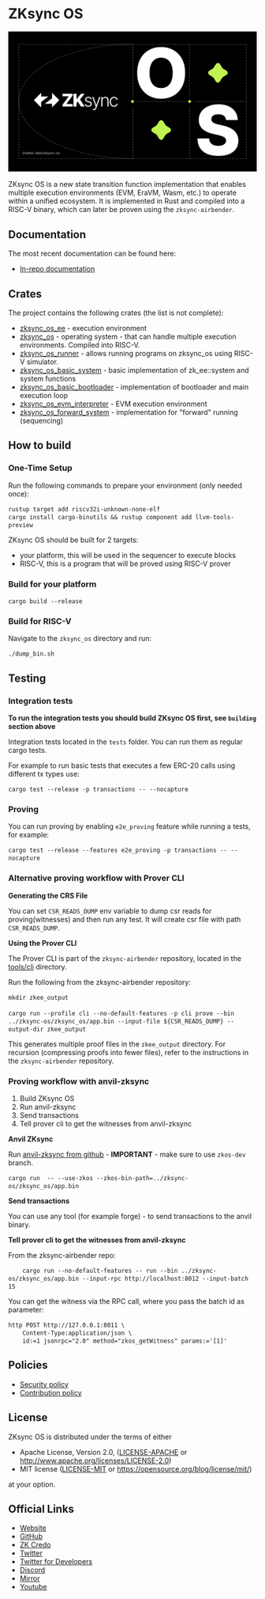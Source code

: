 # ZKsync OS

[![Logo](zksync-os-logo.png)](https://zksync.io/)

ZKsync OS is a new state transition function implementation that enables multiple execution environments (EVM, EraVM, Wasm, etc.) to operate within a unified ecosystem. It is implemented in Rust and compiled into a RISC-V binary, which can later be proven using the `zksync-airbender`.

## Documentation

The most recent documentation can be found here:

- [In-repo documentation](./docs/README.md)

## Crates

The project contains the following crates (the list is not complete):

* [zksync_os_ee](./zk_ee/) - execution environment
* [zksync_os](./zksync_os/) - operating system - that can handle multiple execution environments. Compiled into RISC-V.
* [zksync_os_runner](./zksync_os_runner/) -  allows running programs on zksync_os using RISC-V simulator.
* [zksync_os_basic_system](./basic_system/) - basic implementation of zk_ee::system and system functions
* [zksync_os_basic_bootloader](./basic_bootloader/) - implementation of bootloader and main execution loop
* [zksync_os_evm_interpreter](./evm_interpreter/) - EVM execution environment
* [zksync_os_forward_system](./forward_system/) - implementation for "forward" running (sequencing)

## How to build

### One-Time Setup
Run the following commands to prepare your environment (only needed once):

```
rustup target add riscv32i-unknown-none-elf
cargo install cargo-binutils && rustup component add llvm-tools-preview
```

ZKsync OS should be built for 2 targets:
- your platform, this will be used in the sequencer to execute blocks
- RISC-V, this is a program that will be proved using RISC-V prover

### Build for your platform
```
cargo build --release
```

### Build for RISC-V

Navigate to the `zksync_os` directory and run:
```
./dump_bin.sh
```

## Testing

### Integration tests

**To run the integration tests you should build ZKsync OS first, see `building` section above**

Integration tests located in the `tests` folder. You can run them as regular cargo tests.

For example to run basic tests that executes a few ERC-20 calls using different tx types use:
```
cargo test --release -p transactions -- --nocapture
```

### Proving

You can run proving by enabling `e2e_proving` feature while running a tests, for example:
```
cargo test --release --features e2e_proving -p transactions -- --nocapture
```

### Alternative proving workflow with Prover CLI

**Generating the CRS File**

You can set `CSR_READS_DUMP` env variable to dump csr reads for proving(witnesses) and then run any test.
It will create csr file with path `CSR_READS_DUMP`.

**Using the Prover CLI**

The Prover CLI is part of the `zksync-airbender` repository, located in the [tools/cli](https://github.com/matter-labs/zksync-airbender/tree/main/tools/cli) directory.

Run the following from the zksync-airbender repository:

```
mkdir zkee_output

cargo run --profile cli --no-default-features -p cli prove --bin ../zksync-os/zksync_os/app.bin --input-file ${CSR_READS_DUMP} --output-dir zkee_output
```

This generates multiple proof files in the `zkee_output` directory. For recursion (compressing proofs into fewer files), refer to the instructions in the `zksync-airbender` repository.


### Proving workflow with anvil-zksync

1. Build ZKsync OS
2. Run anvil-zksync
3. Send transactions
4. Tell prover cli to get the witnesses from anvil-zksync

**Anvil ZKsync**

Run [anvil-zksync from github](https://github.com/matter-labs/anvil-zksync) - **IMPORTANT** - make sure to use `zkos-dev` branch.

```shell
cargo run  -- --use-zkos --zkos-bin-path=../zksync-os/zksync_os/app.bin
```

**Send transactions**

You can use any tool (for example forge) - to send transactions to the anvil binary.

**Tell prover cli to get the witnesses from anvil-zksync**

From the zksync-airbender repo:
```
    cargo run --no-default-features -- run --bin ../zksync-os/zksync_os/app.bin --input-rpc http://localhost:8012 --input-batch 15
```

You can get the witness via the RPC call, where you pass the batch id as parameter:

```
http POST http://127.0.0.1:8011 \
    Content-Type:application/json \
    id:=1 jsonrpc="2.0" method="zkos_getWitness" params:='[1]'
```

## Policies

- [Security policy](SECURITY.md)
- [Contribution policy](CONTRIBUTING.md)

## License

ZKsync OS is distributed under the terms of either

- Apache License, Version 2.0, ([LICENSE-APACHE](LICENSE-APACHE) or <http://www.apache.org/licenses/LICENSE-2.0>)
- MIT license ([LICENSE-MIT](LICENSE-MIT) or <https://opensource.org/blog/license/mit/>)

at your option.

## Official Links

- [Website](https://zksync.io/)
- [GitHub](https://github.com/matter-labs)
- [ZK Credo](https://github.com/zksync/credo)
- [Twitter](https://twitter.com/zksync)
- [Twitter for Developers](https://twitter.com/zkSyncDevs)
- [Discord](https://join.zksync.dev/)
- [Mirror](https://zksync.mirror.xyz/)
- [Youtube](https://www.youtube.com/@zkSync-era)
